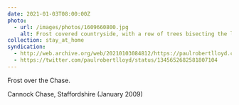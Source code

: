 ```yaml
---
date: 2021-01-03T08:00:00Z
photo:
  - url: /images/photos/1609660800.jpg
    alt: Frost covered countryside, with a row of trees bisecting the land.
collection: stay_at_home
syndication:
  - http://web.archive.org/web/20210103084812/https://paulrobertlloyd.com/photos/1609660800/
  - https://twitter.com/paulrobertlloyd/status/1345652682581807104
---
```

Frost over the Chase.

Cannock Chase, Staffordshire (January 2009)
